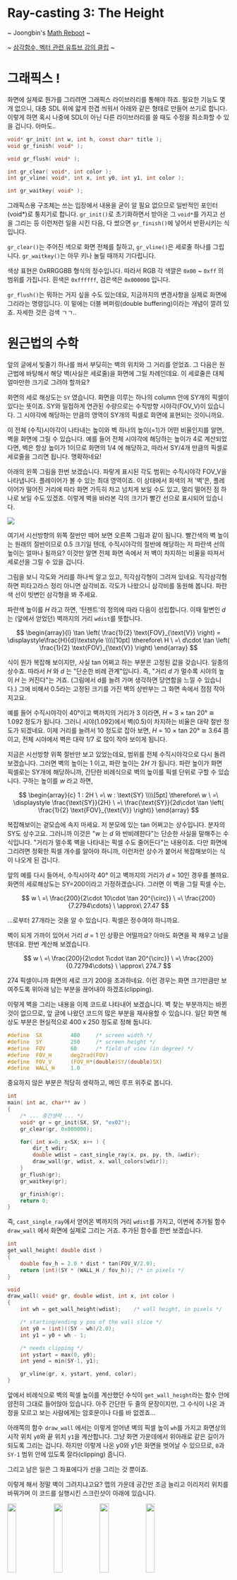 # Ray-casting 3: The Height

~ Joongbin's [Math Reboot](https://blog.insightbook.co.kr/2020/07/01/《수학-리부트-프로그래머를-위한-기초-수학》/) ~

~ [삼각함수, 벡터 관련 유튜브 강의 클립](https://www.youtube.com/channel/UC3oEhf5Q1WxgwK44Tc80RLw/playlists) ~

# 그래픽스 !

화면에 실제로 뭔가를 그리려면 그래픽스 라이브러리를 통해야 하죠. 필요한 기능도 몇 개 없으니, 대충 SDL 위에 얇게 한겹 씌워서 아래와 같은 형태로 만들어 쓰기로 합니다. 이렇게 하면 혹시 나중에 SDL이 아닌 다른 라이브러리를 쓸 때도 수정을 최소화할 수 있을 겁니다. 아마도..

```c
void* gr_init( int w, int h, const char* title );
void gr_finish( void* );

void gr_flush( void* );

int gr_clear( void*, int color );
int gr_vline( void*, int x, int y0, int y1, int color );

int gr_waitkey( void* );
```

그래픽스용 구조체는 쓰는 입장에서 내용을 굳이 알 필요 없으므로 일반적인 포인터(void*)로 퉁치기로 합니다. `gr_init()`로 초기화하면서 받아온 그 `void*`를 가지고 선을 그리는 등 이런저런 일을 시킨 다음, 다 썼으면 `gr_finish()`에 넣어서 반환시키는 식입니다.

`gr_clear()`는 주어진 색으로 화면 전체를 칠하고, `gr_vline()`은 세로줄 하나를 그립니다. `gr_waitkey()`는 아무 키나 눌릴 때까지 기다립니다.

색상 표현은 0xRRGGBB 형식의 정수입니다. 따라서 RGB 각 색깔은 `0x00` ~ `0xff` 의 범위를 가집니다. 흰색은 `0xffffff`, 검은색은 `0x000000` 입니다.

`gr_flush()`는 뭐하는 거지 싶을 수도 있는데요, 지금까지의 변경사항을 실제로 화면에 그리라는 명령입니다. 이 밑에는 더블 버퍼링(double buffering)이라는 개념이 깔려 있죠. 자세한 것은 검색 ㄱㄱ..

# 원근법의 수학

앞의 글에서 빛줄기 하나를 쏴서 부딪히는 벽의 위치와 그 거리를 얻었죠. 그 다음은 원근법에 바탕해서 해당 벽(사실은 세로줄)을 화면에 그릴 차례인데요. 이 세로줄은 대체 얼마만한 크기로 그려야 할까요?

화면의 세로 해상도는 `SY` 였습니다. 화면을 이루는 하나의 column 안에 SY개의 픽셀이 있다는 뜻이죠. SY와 밀접하게 연관된 수량으로는 수직방향 시야각(FOV_V)이 있습니다. 그 시야각에 해당하는 만큼의 영역이 SY개의 픽셀로 화면에 표현되는 것이니까요.

이 전체 (수직)시야각이 나타내는 높이와 벽 하나의 높이(=1)가 어떤 비율인지를 알면, 벽을 화면에 그릴 수 있습니다. 예를 들어 전체 시야각에 해당하는 높이가 4로 계산되었다면, 벽은 항상 높이가 1이므로 화면의 1/4 에 해당하고, 따라서 SY/4개 만큼의 픽셀로 세로줄을 그리면 됩니다. 명확하네요!

아래의 왼쪽 그림을 한번 보겠습니다. 파랗게 표시된 각도 범위는 수직시야각 FOV_V을 나타냅니다. 플레이어가 볼 수 있는 최대 영역이죠. 이 상태에서 회색의 저 '벽'은, 플레이어가 떨어진 거리에 따라 화면 가득히 차고 넘치게 보일 수도 있고, 멀리 떨어진 점 하나로 보일 수도 있겠죠. 이렇게 벽을 바라본 각의 크기가 빨간 선으로 표시되어 있습니다.

![](images/plane_h.png)

여기서 시선방향의 위쪽 절반만 떼어 보면 오른쪽 그림과 같이 됩니다. 빨간색의 벽 높이는 원래의 절반이므로 0.5 크기일 텐데, 수직시야각의 절반에 해당하는 저 파란색 선의 높이는 얼마나 될까요? 이것만 알면 전체 화면 속에서 저 벽이 차지하는 비율을 따져서 세로선을 그릴 수 있을 겁니다.

그림을 보니 각도와 거리를 하나씩 알고 있고, 직각삼각형이 그려져 있네요. 직각삼각형 하면 피타고라스 정리 아니면 삼각비죠. 각도가 나왔으니 삼각비를 동원해 봅니다. 파란색 선이 빗변인 삼각형을 봐 주세요.

파란색 높이를 *H* 라고 하면, '탄젠트'의 정의에 따라 다음이 성립합니다. 이때 밑변인 *d* 는 (앞에서 얻었던) 벽까지의 거리 `wdist`를 뜻합니다.

$$
\begin{array}{l} \tan \left( \frac{1}{2}  \text{FOV}_{\text{V}} \right) = \displaystyle\frac{H}{d}\textstyle \\\\[10pt] \therefore\  H \ =\  d\cdot \tan \left( \frac{1}{2}  \text{FOV}_{\text{V}} \right) \end{array}
$$

식이 뭔가 복잡해 보이지만, 사실 tan 어쩌고 하는 부분은 고정된 값을 갖습니다. 일종의 상수죠. 따라서 *H* 와 *d* 는 "단순한 비례 관계"입니다. 즉, "거리 *d* 가 멀수록 시야의 높이 *H* 는 커진다"는 거죠. (그림에서 d를 늘려 가며 생각하면 당연함을 느낄 수 있습니다.) 그에 비해서 0.5라는 고정된 크기를 가진 벽의 상반부는 그 화면 속에서 점점 작아지고요.

예를 들어 수직시야각이 40°이고 벽까지의 거리가 3 이라면, *H* = 3 × tan 20° ≅ 1.092 정도가 됩니다. 그러니 시야(1.092)에서 벽(0.5)이 차지하는 비율은 대략 절반 정도가 되겠네요. 이제 거리를 늘려서 10 정도로 잡아 보면, *H* = 10 × tan 20° ≅ 3.64 쯤이고, 전체 시야에서 벽은 대략 1/7 로 많이 작아 보이게 됩니다.

지금은 시선방향 위쪽 절반만 보고 있었는데요, 범위를 전체 수직시야각으로 다시 돌려 보겠습니다. 그러면 벽의 높이는 1 이고, 파란 높이는 2*H* 가 됩니다. 파란 높이가 화면 픽셀로는 SY개에 해당하니까, 간단한 비례식으로 벽의 높이를 픽셀 단위로 구할 수 있습니다. 구하는 높이를 *w* 라고 하면,

$$
\begin{array}{c} 1  :  2H \ =\  w  :  \text{SY} \\\\[5pt] \therefore\  w \ =\  \displaystyle \frac{\text{SY}}{2H} \ =\  \frac{\text{SY}}{2d\cdot \tan \left( \frac{1}{2}  \text{FOV}_{\text{V}} \right)} \end{array}
$$

복잡해보이는 겉모습에 속지 마세요. 저 분모에 있는 tan 어쩌고는 상수입니다. 분자의 SY도 상수고요. 그러니까 이것은 "*w* 는 *d* 와 반비례한다"는 단순한 사실을 말해주는 수식입니다. "거리가 멀수록 벽을 나타내는 픽셀 수도 줄어든다"는 내용이죠. 다만 화면에 그리려면 정확한 픽셀 개수를 알아야 하니까, 이런저런 상수가 붙어서 복잡해보이는 식이 나오게 된 겁니다.

앞의 예를 다시 들어서, 수직시야각 40° 이고 벽까지의 거리가 *d* = 10인 경우를 볼까요. 화면의 세로해상도는 SY=200이라고 가정하겠습니다. 그러면 이 벽을 그릴 픽셀 수는,

$$
w \ =\  \frac{200}{2\cdot 10\cdot \tan 20^{\circ}} \ =\  \frac{200}{7.2794\cdots} \ \approx\  27.47
$$

...로부터 27개라는 것을 알 수 있습니다. 픽셀은 정수여야 하니까요.

벽이 되게 가까이 있어서 거리 *d* = 1 인 상황은 어떨까요? 아마도 화면을 꽉 채우고 남을 텐데요. 한번 계산해 보겠습니다.

$$
w \ =\  \frac{200}{2\cdot 1\cdot \tan 20^{\circ}} \ =\  \frac{200}{0.72794\cdots} \ \approx\  274.7
$$

274 픽셀이니까 화면의 세로 크기 200을 초과하네요. 이런 경우는 화면 크기만큼만 보여주도록 위아래 남는 부분을 끊어내야 하겠죠(clipping).

이렇게 벽을 그리는 내용을 이제 코드로 나타내어 보겠습니다. 벽 찾는 부분까지는 바뀐 것이 없으므로, 앞 글에 나왔던 코드의 많은 부분을 재사용할 수 있습니다. 일단 화면 해상도 부분은 현실적으로 400 x 250 정도로 정해 둡니다.

```c
#define  SX         400     /* screen width */
#define  SY         250     /* screen height */
#define  FOV        60      /* field of view (in degree) */
#define  FOV_H      deg2rad(FOV)
#define  FOV_V      (FOV_H*(double)SY/(double)SX)
#define  WALL_H     1.0
```

중요하지 않은 부분은 적당히 생략하고, 메인 루프 위주로 봅니다.

```c
int
main( int ac, char** av )
{
    /* ... 중간생략 ... */
    void* gr = gr_init(SX, SY, "ex02");
    gr_clear(gr, 0x000000);

    for( int x=0; x<SX; x++ ) {
        dir_t wdir;
        double wdist = cast_single_ray(x, px, py, th, &wdir);
        draw_wall(gr, wdist, x, wall_colors[wdir]);
    }
    gr_flush(gr);
    gr_waitkey(gr);

    gr_finish(gr);
    return 0;
}
```

즉, `cast_single_ray`에서 얻어온 벽까지의 거리 `wdist`를 가지고, 이번에 추가될 함수 `draw_wall` 에서 화면에 실제로 그리는 거죠. 추가된 함수를 한번 보겠습니다.

```c
int
get_wall_height( double dist )
{
    double fov_h = 2.0 * dist * tan(FOV_V/2.0);
    return (int)(SY * (WALL_H / fov_h)); /* in pixels */
}

void
draw_wall( void* gr, double wdist, int x, int color )
{
    int wh = get_wall_height(wdist);    /* wall height, in pixels */

    /* starting/ending y pos of the wall slice */
    int y0 = (int)((SY - wh)/2.0);
    int y1 = y0 + wh - 1;

    /* needs clipping */
    int ystart = max(0, y0);
    int yend = min(SY-1, y1);

    gr_vline(gr, x, ystart, yend, color);
}
```

앞에서 비례식으로 벽의 픽셀 높이를 계산했던 수식이 `get_wall_height`라는 함수 안에 얌전히 그대로 들어앉아 있습니다. 아주 간단한 두 줄의 문장이지만, 그 수식이 나온 과정을 모르고 보는 사람에게는 암호문이나 다를 바 없겠죠...

아래쪽의 함수 `draw_wall` 에서는 이렇게 얻어낸 벽의 픽셀 높이 `wh`를 가지고 화면상의 시작 위치 `y0`와 끝 위치 `y1`을 계산합니다. 그냥 화면 가운데에서 위아래로 같은 길이가 되도록 그리는 겁니다. 하지만 이렇게 나온 y0와 y1은 화면을 벗어날 수 있으므로, `0`과 `SY-1` 범위 안에 있도록 잘라(clipping) 줍니다.

그리고 남은 일은 그 좌표에다가 선을 그리는 것 뿐이죠.

이렇게 해서 정말 벽이 그려지냐고요? 맵의 가운데 공간만 조금 늘리고 이리저리 위치를 바꿔가며 이 코드를 실행시킨 스크린샷이 아래에 있습니다.

<img src="images/_2021-01-26__3.26.25.png" width="20%" height="20%">

<img src="images/_2021-01-26__3.26.49.png" width="20%" height="20%">

<img src="images/_2021-01-26__3.27.46.png" width="20%" height="20%">

<img src="images/_2021-01-26__4.28.46.png" width="20%" height="20%">

# 거리 보정

위의 그림에서 뭔가 이상한 점을 느끼셨나요? 무릇 벽이란 곧아야 하거늘... 어쩐 일인지 특수렌즈로 찍은 것마냥 휘어져 보여 마음이 불-편 하네요. 뭐가 문제일까요?

앞서 벽까지 거리를 계산할 때, 그 중심에는 플레이어의 시점이 있었죠. 이 시점은 좌표상에서 한 점으로 나타나니까, 아래의 왼쪽 그림처럼 시야 가장자리로 갈수록 눈으로부터의 거리가 더 멀어지는 결과를 가져 옵니다.

하지만 우리는 벽을 '화면'에 나타내야 하므로, 한 점에서 떨어진 거리가 아니라 (시선방향에 수직인) 평면과 벽 사이의 거리를 잴 필요가 있습니다. 이것이 오른쪽 그림에서 말하는 내용입니다.

![](/perpdir.png)

그렇다면 삐딱하게 계산된 거리를 바로잡을 방법은 무엇일까요? 여기서 다시 삼각비를 써먹습니다. 아래 그림처럼 어떤 빛줄기에 대해 계산된 거리를 *l* , 실제로 화면에 나타내야 할 거리(빨간색)를 *m* 이라고 하죠. 그러면 회색 빛줄기가 시선방향에 대해 벌어진 각도를 β 라고 할 때, '코사인'의 정의에 의해 아래와 같은 (다행히도 간단한) 관계가 성립합니다.

![](/perp_correction.png)

그러므로, 우리가 할 일은 계산된 거리 `wdist` 에다가 현재 레이의 벌어진 각도의 코사인 값 cos β 를 곱해 주는 것 뿐입니다. 와우!

게다가 cos 함수는 우함수(even function)라서 cos(-x) = cos(x) 가 성립하죠. 그러니 시선방향과 레이의 각도 중 아무것이나 골라서 남은 각도를 빼고 cos을 계산해 주면 됩니다. 즉, cos(ray - *θ*) 를 하든지 cos(*θ* - ray) 를 하든지 마찬가지라는 거죠.

코드에서는 `l2dist`로 거리를 계산한 다음 아래와 같이 cos 값을 곱해 주기만 하면 됩니다.

```c
double
cast_single_ray( int x, double px, double py, double th, dir_t* pdir )
{
    /* ... 중간생략 ... */

    double wdist = l2dist(px, py, wx, wy);
    wdist *= cos(th - ray);  /* 보정 */

    /* ... 이하생략 ... */
```

그 결과는 아래와 같습니다. 아까 것과 비교해 보죠. 코사인 하나 곱했을 뿐인데...

<img src="images/_2021-01-26__5.22.50.png" width="20%" height="20%">

<img src="images/_2021-01-26__5.23.15.png" width="20%" height="20%">

다음 글에서는 키보드로 플레이어의 위치와 방향을 바꿔 가면서 다이나믹하게 화면을 그려 보겠습니다.

&#8592; [Ray-casting 2: The Wall](02_The_Wall.md)

&#8594; [Ray-casting 4: The Player](04_The_Player.md)

